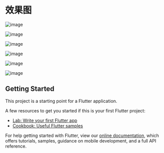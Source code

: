 # 效果图

![image](https://github.com/yzxzm/flutter_ydd/blob/master/images/1.png)

![image](https://github.com/yzxzm/flutter_ydd/blob/master/images/2.jpg)

![image](https://github.com/yzxzm/flutter_ydd/blob/master/images/3.png)

![image](https://github.com/yzxzm/flutter_ydd/blob/master/images/4.jpg)

![image](https://github.com/yzxzm/flutter_ydd/blob/master/images/5.jpg)

![image](https://github.com/yzxzm/flutter_ydd/blob/master/images/6.jpg)


## Getting Started

This project is a starting point for a Flutter application.

A few resources to get you started if this is your first Flutter project:

- [Lab: Write your first Flutter app](https://flutter.io/docs/get-started/codelab)
- [Cookbook: Useful Flutter samples](https://flutter.io/docs/cookbook)

For help getting started with Flutter, view our 
[online documentation](https://flutter.io/docs), which offers tutorials, 
samples, guidance on mobile development, and a full API reference.
